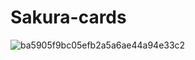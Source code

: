 # Sakura-cards

![ba5905f9bc05efb2a5a6ae44a94e33c2](https://user-images.githubusercontent.com/116003329/214393867-ae978a87-a311-495f-8807-711d2af4fca9.jpg)

